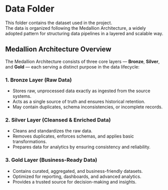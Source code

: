 # Data Folder

This folder contains the dataset used in the project.  
The data is organized following the Medallion Architecture, a widely adopted pattern for structuring data pipelines in a layered and scalable way.

## Medallion Architecture Overview

The Medallion Architecture consists of three core layers — **Bronze**, **Silver**, and **Gold** — each serving a distinct purpose in the data lifecycle:

### 1. Bronze Layer (Raw Data)
- Stores raw, unprocessed data exactly as ingested from the source systems.  
- Acts as a single source of truth and ensures historical retention.  
- May contain duplicates, schema inconsistencies, or incomplete records.

### 2. Silver Layer (Cleansed & Enriched Data)
- Cleans and standardizes the raw data.  
- Removes duplicates, enforces schemas, and applies basic transformations.  
- Prepares data for analytics by ensuring consistency and reliability.

### 3. Gold Layer (Business-Ready Data)
- Contains curated, aggregated, and business-friendly datasets.  
- Optimized for reporting, dashboards, and advanced analytics.  
- Provides a trusted source for decision-making and insights.
